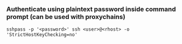 ### Authenticate using plaintext password inside command prompt (can be used with proxychains)
```
sshpass -p '<password>' ssh <user>@<rhost> -o 'StrictHostKeyChecking=no'
```

